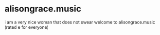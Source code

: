 # alisongrace.music
i am a very nice woman that does not swear welcome to alisongrace.music (rated e for everyone)

